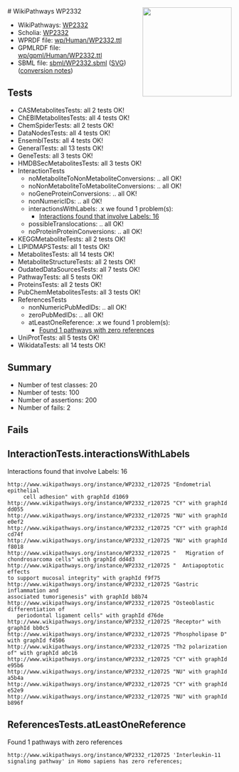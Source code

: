 <img style="float: right; width: 200px" src="../logo.png" />
# WikiPathways WP2332

* WikiPathways: [WP2332](https://identifiers.org/wikipathways:WP2332)
* Scholia: [WP2332](https://scholia.toolforge.org/wikipathways/WP2332)
* WPRDF file: [wp/Human/WP2332.ttl](../wp/Human/WP2332.ttl)
* GPMLRDF file: [wp/gpml/Human/WP2332.ttl](../wp/gpml/Human/WP2332.ttl)
* SBML file: [sbml/WP2332.sbml](../sbml/WP2332.sbml) ([SVG](../sbml/WP2332.svg)) ([conversion notes](../sbml/WP2332.txt))

## Tests
* CASMetabolitesTests: all 2 tests OK!
* ChEBIMetabolitesTests: all 4 tests OK!
* ChemSpiderTests: all 2 tests OK!
* DataNodesTests: all 4 tests OK!
* EnsemblTests: all 4 tests OK!
* GeneralTests: all 13 tests OK!
* GeneTests: all 3 tests OK!
* HMDBSecMetabolitesTests: all 3 tests OK!
* InteractionTests
    * noMetaboliteToNonMetaboliteConversions: .. all OK!
    * noNonMetaboliteToMetaboliteConversions: .. all OK!
    * noGeneProteinConversions: .. all OK!
    * nonNumericIDs: .. all OK!
    * interactionsWithLabels: .x we found 1 problem(s):
        * [Interactions found that involve Labels: 16](#fe97a8be)
    * possibleTranslocations: .. all OK!
    * noProteinProteinConversions: .. all OK!
* KEGGMetaboliteTests: all 2 tests OK!
* LIPIDMAPSTests: all 1 tests OK!
* MetabolitesTests: all 14 tests OK!
* MetaboliteStructureTests: all 2 tests OK!
* OudatedDataSourcesTests: all 7 tests OK!
* PathwayTests: all 5 tests OK!
* ProteinsTests: all 2 tests OK!
* PubChemMetabolitesTests: all 3 tests OK!
* ReferencesTests
    * nonNumericPubMedIDs: .. all OK!
    * zeroPubMedIDs: .. all OK!
    * atLeastOneReference: .x we found 1 problem(s):
        * [Found 1 pathways with zero references](#35eb778e)
* UniProtTests: all 5 tests OK!
* WikidataTests: all 14 tests OK!


## Summary

* Number of test classes: 20
* Number of tests: 100
* Number of assertions: 200
* Number of fails: 2

## Fails

<a name="fe97a8be" />

## InteractionTests.interactionsWithLabels

Interactions found that involve Labels: 16
```
http://www.wikipathways.org/instance/WP2332_r120725 "Endometrial epithelial 
     cell adhesion" with graphId d1069
http://www.wikipathways.org/instance/WP2332_r120725 "CY" with graphId dd055
http://www.wikipathways.org/instance/WP2332_r120725 "NU" with graphId e0ef2
http://www.wikipathways.org/instance/WP2332_r120725 "CY" with graphId cd74f
http://www.wikipathways.org/instance/WP2332_r120725 "NU" with graphId f8018
http://www.wikipathways.org/instance/WP2332_r120725 "   Migration of 
chondrosarcoma cells" with graphId dd4d3
http://www.wikipathways.org/instance/WP2332_r120725 "  Antiapoptotic effects 
to support mucosal integrity" with graphId f9f75
http://www.wikipathways.org/instance/WP2332_r120725 "Gastric inflammation and 
associated tumorigenesis" with graphId b8b74
http://www.wikipathways.org/instance/WP2332_r120725 "Osteoblastic differentiation of 
   periodontal ligament cells" with graphId d76de
http://www.wikipathways.org/instance/WP2332_r120725 "Receptor" with graphId bb0c5
http://www.wikipathways.org/instance/WP2332_r120725 "Phospholipase D" with graphId f4506
http://www.wikipathways.org/instance/WP2332_r120725 "Th2 polarization of" with graphId a0c16
http://www.wikipathways.org/instance/WP2332_r120725 "CY" with graphId e95b6
http://www.wikipathways.org/instance/WP2332_r120725 "NU" with graphId a5b4a
http://www.wikipathways.org/instance/WP2332_r120725 "CY" with graphId e52e9
http://www.wikipathways.org/instance/WP2332_r120725 "NU" with graphId b896f
```

<a name="35eb778e" />

## ReferencesTests.atLeastOneReference

Found 1 pathways with zero references
```
http://www.wikipathways.org/instance/WP2332_r120725 'Interleukin-11 signaling pathway' in Homo sapiens has zero references; 
```

